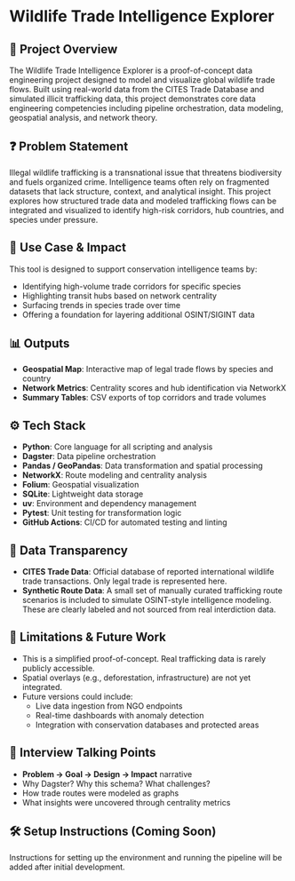 # Wildlife Trade Intelligence Explorer

## 🧭 Project Overview
The Wildlife Trade Intelligence Explorer is a proof-of-concept data engineering project designed to model and visualize global wildlife trade flows. Built using real-world data from the CITES Trade Database and simulated illicit trafficking data, this project demonstrates core data engineering competencies including pipeline orchestration, data modeling, geospatial analysis, and network theory.

## ❓ Problem Statement
Illegal wildlife trafficking is a transnational issue that threatens biodiversity and fuels organized crime. Intelligence teams often rely on fragmented datasets that lack structure, context, and analytical insight. This project explores how structured trade data and modeled trafficking flows can be integrated and visualized to identify high-risk corridors, hub countries, and species under pressure.

## 🎯 Use Case & Impact
This tool is designed to support conservation intelligence teams by:
- Identifying high-volume trade corridors for specific species
- Highlighting transit hubs based on network centrality
- Surfacing trends in species trade over time
- Offering a foundation for layering additional OSINT/SIGINT data

## 📊 Outputs
- **Geospatial Map**: Interactive map of legal trade flows by species and country
- **Network Metrics**: Centrality scores and hub identification via NetworkX
- **Summary Tables**: CSV exports of top corridors and trade volumes

## ⚙️ Tech Stack
- **Python**: Core language for all scripting and analysis
- **Dagster**: Data pipeline orchestration
- **Pandas / GeoPandas**: Data transformation and spatial processing
- **NetworkX**: Route modeling and centrality analysis
- **Folium**: Geospatial visualization
- **SQLite**: Lightweight data storage
- **uv**: Environment and dependency management
- **Pytest**: Unit testing for transformation logic
- **GitHub Actions**: CI/CD for automated testing and linting

## 🔄 Data Transparency
- **CITES Trade Data**: Official database of reported international wildlife trade transactions. Only legal trade is represented here.
- **Synthetic Route Data**: A small set of manually curated trafficking route scenarios is included to simulate OSINT-style intelligence modeling. These are clearly labeled and not sourced from real interdiction data.

## 🧩 Limitations & Future Work
- This is a simplified proof-of-concept. Real trafficking data is rarely publicly accessible.
- Spatial overlays (e.g., deforestation, infrastructure) are not yet integrated.
- Future versions could include:
  - Live data ingestion from NGO endpoints
  - Real-time dashboards with anomaly detection
  - Integration with conservation databases and protected areas

## 🧠 Interview Talking Points
- **Problem → Goal → Design → Impact** narrative
- Why Dagster? Why this schema? What challenges?
- How trade routes were modeled as graphs
- What insights were uncovered through centrality metrics

## 🛠 Setup Instructions (Coming Soon)
Instructions for setting up the environment and running the pipeline will be added after initial development.


